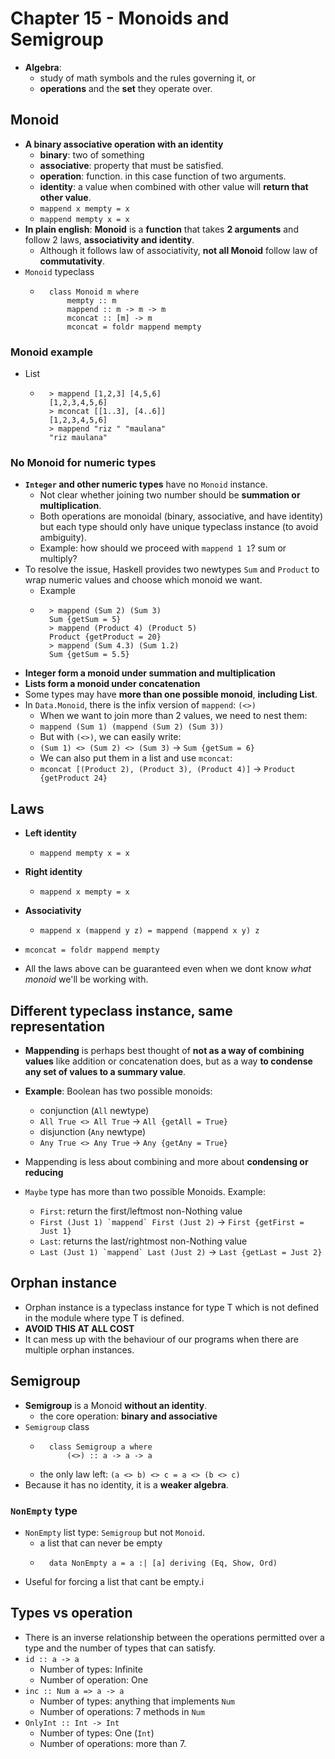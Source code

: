 # Chapter 15 - Monoids and Semigroup

* **Algebra**: 
    * study of math symbols and the rules governing it, or
    * **operations** and the **set** they operate over.

## Monoid

* **A binary associative operation with an identity**
    * **binary**: two of something
    * **associative**: property that must be satisfied.
    * **operation**: function. in this case function of two arguments.
    * **identity**: a value when combined with other value will **return that other value**.
    * `mappend x mempty = x`
    * `mappend mempty x = x`
* **In plain english**: **Monoid** is a **function** that takes **2 arguments**
  and follow 2 laws, **associativity and identity**.
    * Although it follows law of associativity, **not all Monoid** follow law
      of **commutativity**.
* `Monoid` typeclass
    * ```
        class Monoid m where
            mempty :: m
            mappend :: m -> m -> m
            mconcat :: [m] -> m
            mconcat = foldr mappend mempty
      ```
### Monoid example
* List
    * ```
        > mappend [1,2,3] [4,5,6]
        [1,2,3,4,5,6]
        > mconcat [[1..3], [4..6]]
        [1,2,3,4,5,6]
        > mappend "riz " "maulana"
        "riz maulana"
      ```
### No Monoid for numeric types

* **`Integer` and other numeric types** have no `Monoid` instance.
    * Not clear whether joining two number should be **summation or
      multiplication**.
    * Both operations are monoidal (binary, associative, and have identity) but
      each type should only have unique typeclass instance (to avoid
ambiguity).
    * Example: how should we proceed with `mappend 1 1`? sum or multiply?
* To resolve the issue, Haskell provides two newtypes `Sum` and `Product` to wrap numeric values and choose which monoid we want.
    * Example
    * ```
        > mappend (Sum 2) (Sum 3)
        Sum {getSum = 5}
        > mappend (Product 4) (Product 5)
        Product {getProduct = 20}
        > mappend (Sum 4.3) (Sum 1.2)
        Sum {getSum = 5.5}
      ```
* **Integer form a monoid under summation and multiplication**
* **Lists form a monoid under concatenation**
* Some types may have **more than one possible monoid**, **including List**.
* In `Data.Monoid`, there is the infix version of `mappend`: `(<>)`
    * When we want to join more than 2 values, we need to nest them:
    * `mappend (Sum 1) (mappend (Sum 2) (Sum 3))`
    * But with `(<>)`, we can easily write:
    * `(Sum 1) <> (Sum 2) <> (Sum 3)` -> `Sum {getSum = 6}`
    * We can also put them in a list and use `mconcat`:
    * `mconcat [(Product 2), (Product 3), (Product 4)]` -> `Product {getProduct 24}`

## Laws

* **Left identity**
    * `mappend mempty x = x`
* **Right identity**
    * `mappend x mempty = x`
* **Associativity**
    * `mappend x (mappend y z) = mappend (mappend x y) z`

* `mconcat = foldr mappend mempty`

* All the laws above can be guaranteed even when we dont know *what monoid*
  we'll be working with.

## Different typeclass instance, same representation

* **Mappending** is perhaps best thought of **not as a way of combining values** like addition or concatenation does, but as a way **to condense any set of values to a summary value**.

* **Example**: Boolean has two possible monoids:
    * conjunction (`All` newtype)
    * `All True <> All True` -> `All {getAll = True}`
    * disjunction (`Any` newtype)
    * `Any True <> Any True` -> `Any {getAny = True}`  
* Mappending is less about combining and more about **condensing or reducing**
* `Maybe` type has more than two possible Monoids. Example:
    * `First`: return the first/leftmost non-Nothing value
    * ``First (Just 1) `mappend` First (Just 2)`` -> `First {getFirst = Just
      1}`
    * `Last`: returns the last/rightmost non-Nothing value
    * ``Last (Just 1) `mappend` Last (Just 2)`` -> `Last {getLast = Just 2}`

## Orphan instance

* Orphan instance is a typeclass instance for type T which is not defined in
  the module where type T is defined.
* **AVOID THIS AT ALL COST**
* It can mess up with the behaviour of our programs when there are multiple
  orphan instances.

## Semigroup

* **Semigroup** is a Monoid **without an identity**.
    * the core operation: **binary and associative**
* `Semigroup` class
    * ```
        class Semigroup a where
            (<>) :: a -> a -> a
      ```
    * the only law left: `(a <> b) <> c = a <> (b <> c)`
* Because it has no identity, it is a **weaker algebra**.

### `NonEmpty` type
* `NonEmpty` list type: `Semigroup` but not `Monoid`.
    * a list that can never be empty
    * ```
        data NonEmpty a = a :| [a] deriving (Eq, Show, Ord)
      ``` 
* Useful for forcing a list that cant be empty.i

## Types vs operation

* There is an inverse relationship between the operations permitted over a type
  and the number of types that can satisfy.
* `id :: a -> a`
    * Number of types: Infinite
    * Number of operation: One
* `inc :: Num a => a -> a`
    * Number of types: anything that implements `Num`
    * Number of operations: 7 methods in `Num`
* `OnlyInt :: Int -> Int`
    * Number of types: One (`Int`)
    * Number of operations: more than 7.

